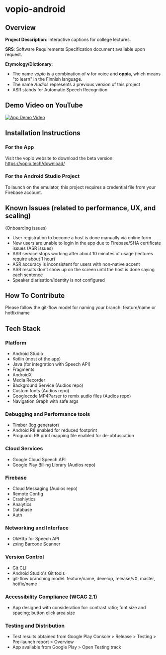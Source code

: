 # vopio-android

## Overview

**Project Description**: Interactive captions for college lectures.

**SRS**: Software Requirements Specification document available upon request.

**Etymology/Dictionary**: 
* The name _vopio_ is a combination of **v** for voice and **oppia**, which means "to learn" in the Finnish language.
* The name _Audios_ represents a previous version of this project
* ASR stands for Automatic Speech Recognition

## Demo Video on YouTube
[![App Demo Video](https://img.youtube.com/vi/y0wFcO1Slsg/0.jpg)](https://www.youtube.com/watch?v=y0wFcO1Slsg)

## Installation Instructions
### For the App
Visit the vopio website to download the beta version: https://vopio.tech/download/
### For the Android Studio Project
To launch on the emulator, this project requires a credential file from your Firebase account.

## Known Issues (related to performance, UX, and scaling)
(Onboarding issues)
* User registration to become a host is done manually via online form
* New users are unable to login in the app due to Firebase/SHA certificate issues
(ASR issues)
* ASR service stops working after about 10 minutes of usage (lectures require about 1 hour)
* ASR accuracy is inconsistent for users with non-native accent
* ASR results don't show up on the screen until the host is done saying each sentence
* Speaker diarisation/identity is not configured

## How To Contribute
Please follow the git-flow model for naming your branch: feature/name or hotfix/name

## Tech Stack
### Platform
* Android Studio
* Kotlin (most of the app)
* Java (for integration with Speech API)
* Fragments
* AndroidX
* Media Recorder
* Background Service (Audios repo)
* Custom fonts (Audios repo)
* Googlecode MP4Parser to remix audio files (Audios repo)
* Navigation Graph with safe args

### Debugging and Performance tools
* Timber (log generator)
* Android R8 enabled for reduced footprint
* Proguard: R8 print mapping file enabled for de-obfuscation

### Cloud Services
* Google Cloud Speech API
* Google Play Billing Library (Audios repo)

### Firebase
* Cloud Messaging (Audios repo)
* Remote Config
* Crashlytics
* Analytics
* Database
* Auth

### Networking and Interface
* OkHttp for Speech API
* zxing Barcode Scanner

### Version Control
* Git CLI
* Android Studio's Git tools
* git-flow branching model: feature/name, develop, release/vX, master, hotfix/name

### Accessibility Compliance (WCAG 2.1)
* App designed with consideration for: contrast ratio; font size and spacing; button click area size

### Testing and Distribution
* Test results obtained from Google Play Console > Release > Testing > Pre-launch report > Overview
* App available from Google Play > Open Testing track
